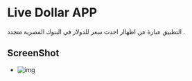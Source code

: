 # Live Dollar APP
التطبيق عبارة عن اظهاار احدث سعر للدولار في البنوك المصرية متجدد .

## ScreenShot
- ![img]("https://github.com/mahmoudalaa97/Live-Dollar-challange-1/tree/master/assets/screenshot1.png")

